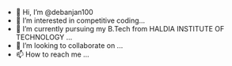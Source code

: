 - 👋 Hi, I’m @debanjan100
- 👀 I’m interested in competitive coding...
- 🌱 I’m currently pursuing my B.Tech from HALDIA INSTITUTE OF TECHNOLOGY ...
- 💞️ I’m looking to collaborate on ...
- 📫 How to reach me ...

<!---
debanjan100/debanjan100 is a ✨ special ✨ repository because its `README.md` (this file) appears on your GitHub profile.
You can click the Preview link to take a look at your changes.
--->
